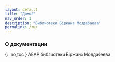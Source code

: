 ```yaml
---
layout: default
title: "Домой"
nav_order: 1
description: "Библиотеки Бiржана Молдабаева"
permalink: /ru/
---
```


### О документации
{: .no_toc }
ABAP библиотеки Бiржана Молдабеева